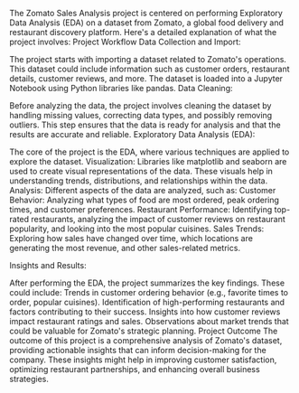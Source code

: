 
The Zomato Sales Analysis project is centered on performing Exploratory Data Analysis (EDA) on a dataset from Zomato, a global food delivery and restaurant discovery platform. Here's a detailed explanation of what the project involves:
Project Workflow
Data Collection and Import:

The project starts with importing a dataset related to Zomato's operations. This dataset could include information such as customer orders, restaurant details, customer reviews, and more.
The dataset is loaded into a Jupyter Notebook using Python libraries like pandas.
Data Cleaning:

Before analyzing the data, the project involves cleaning the dataset by handling missing values, correcting data types, and possibly removing outliers.
This step ensures that the data is ready for analysis and that the results are accurate and reliable.
Exploratory Data Analysis (EDA):

The core of the project is the EDA, where various techniques are applied to explore the dataset.
Visualization: Libraries like matplotlib and seaborn are used to create visual representations of the data. These visuals help in understanding trends, distributions, and relationships within the data.
Analysis: Different aspects of the data are analyzed, such as:
Customer Behavior: Analyzing what types of food are most ordered, peak ordering times, and customer preferences.
Restaurant Performance: Identifying top-rated restaurants, analyzing the impact of customer reviews on restaurant popularity, and looking into the most popular cuisines.
Sales Trends: Exploring how sales have changed over time, which locations are generating the most revenue, and other sales-related metrics.

Insights and Results:

After performing the EDA, the project summarizes the key findings. These could include:
Trends in customer ordering behavior (e.g., favorite times to order, popular cuisines).
Identification of high-performing restaurants and factors contributing to their success.
Insights into how customer reviews impact restaurant ratings and sales.
Observations about market trends that could be valuable for Zomato's strategic planning.
Project Outcome
The outcome of this project is a comprehensive analysis of Zomato's dataset, providing actionable insights that can inform decision-making for the company. These insights might help in improving customer satisfaction, optimizing restaurant partnerships, and enhancing overall business strategies.

